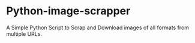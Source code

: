 # Python-image-scrapper
A Simple Python Script to Scrap and Download images of all formats from multiple URLs.
